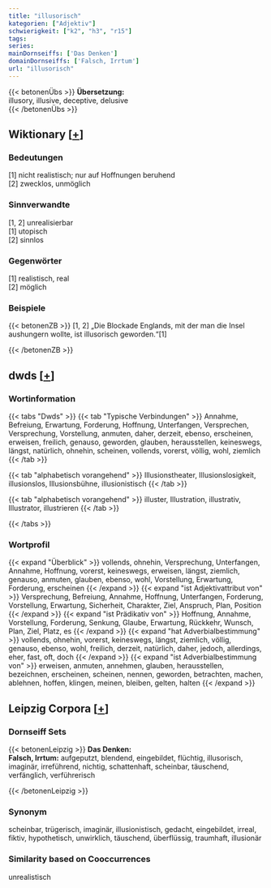 ```yaml
---
title: "illusorisch"
kategorien: ["Adjektiv"]
schwierigkeit: ["k2", "h3", "r15"]
tags:
series:
mainDornseiffs: ['Das Denken']
domainDornseiffs: ['Falsch, Irrtum']
url: "illusorisch"
---
```


{{< betonenÜbs >}}
**Übersetzung:**  
illusory, illusive, deceptive, delusive  
{{< /betonenÜbs >}}

## Wiktionary [[+](https://de.wiktionary.org/wiki/illusorisch)]

### Bedeutungen
[1] nicht realistisch; nur auf Hoffnungen beruhend  
[2] zwecklos, unmöglich  

### Sinnverwandte
[1, 2] unrealisierbar  
[1] utopisch  
[2] sinnlos  

### Gegenwörter
[1] realistisch, real  
[2] möglich  

### Beispiele
{{< betonenZB >}}
[1, 2] „Die Blockade Englands, mit der man die Insel aushungern wollte, ist illusorisch geworden.“[1]  

{{< /betonenZB >}}


## dwds [[+](https://www.dwds.de/wb/illusorisch)]

### Wortinformation
{{< tabs "Dwds" >}}
{{< tab "Typische Verbindungen" >}}
Annahme, Befreiung, Erwartung, Forderung, Hoffnung, Unterfangen, Versprechen, Versprechung, Vorstellung, anmuten, daher, derzeit, ebenso, erscheinen, erweisen, freilich, genauso, geworden, glauben, herausstellen, keineswegs, längst, natürlich, ohnehin, scheinen, vollends, vorerst, völlig, wohl, ziemlich
{{< /tab >}}

{{< tab "alphabetisch vorangehend" >}}
Illusionstheater, Illusionslosigkeit, illusionslos, Illusionsbühne, illusionistisch
{{< /tab >}}

{{< tab "alphabetisch vorangehend" >}}
illuster, Illustration, illustrativ, Illustrator, illustrieren
{{< /tab >}}

{{< /tabs >}}

### Wortprofil
{{< expand "Überblick" >}} vollends, ohnehin, Versprechung, Unterfangen, Annahme, Hoffnung, vorerst, keineswegs, erweisen, längst, ziemlich, genauso, anmuten, glauben, ebenso, wohl, Vorstellung, Erwartung, Forderung, erscheinen {{< /expand >}}
{{< expand "ist Adjektivattribut von" >}} Versprechung, Befreiung, Annahme, Hoffnung, Unterfangen, Forderung, Vorstellung, Erwartung, Sicherheit, Charakter, Ziel, Anspruch, Plan, Position {{< /expand >}}
{{< expand "ist Prädikativ von" >}} Hoffnung, Annahme, Vorstellung, Forderung, Senkung, Glaube, Erwartung, Rückkehr, Wunsch, Plan, Ziel, Platz, es {{< /expand >}}
{{< expand "hat Adverbialbestimmung" >}} vollends, ohnehin, vorerst, keineswegs, längst, ziemlich, völlig, genauso, ebenso, wohl, freilich, derzeit, natürlich, daher, jedoch, allerdings, eher, fast, oft, doch {{< /expand >}}
{{< expand "ist Adverbialbestimmung von" >}} erweisen, anmuten, annehmen, glauben, herausstellen, bezeichnen, erscheinen, scheinen, nennen, geworden, betrachten, machen, ablehnen, hoffen, klingen, meinen, bleiben, gelten, halten {{< /expand >}}

## Leipzig Corpora [[+](https://corpora.uni-leipzig.de/en/res?word=illusorisch&corpusId=deu_newscrawl-public_2018)]

### Dornseiff Sets
{{< betonenLeipzig >}}
**Das Denken:**  
**Falsch, Irrtum:** aufgeputzt, blendend, eingebildet, flüchtig, illusorisch, imaginär, irreführend, nichtig, schattenhaft, scheinbar, täuschend, verfänglich, verführerisch  

{{< /betonenLeipzig >}}

### Synonym
scheinbar, trügerisch, imaginär, illusionistisch, gedacht, eingebildet, irreal, fiktiv, hypothetisch, unwirklich, täuschend, überflüssig, traumhaft, illusionär


### Similarity based on Cooccurrences
unrealistisch


